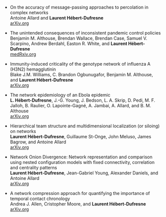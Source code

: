 *   On the accuracy of message-passing approaches to percolation in complex networks  
    Antoine Allard and **Laurent Hébert-Dufresne**  
    [arXiv.org](https://arxiv.org/abs/1906.10377)  

*   The unintended consequences of inconsistent pandemic control policies  
    Benjamin M. Althouse, Brendan Wallace, Brendan Case, Samuel V. Scarpino, Andrew Berdahl, Easton R. White, and **Laurent Hébert-Dufresne**   
    [medRxiv.org](https://www.medrxiv.org/content/10.1101/2020.08.21.20179473v1)   

*   Immunity-induced criticality of the genotype network of influenza A (H3N2) hemagglutinin  
    Blake J.M. Williams, C. Brandon Ogbunugafor, Benjamin M. Althouse, and **Laurent Hébert-Dufresne**  
    [arXiv.org](https://arxiv.org/abs/2109.12407)  

*   The network epidemiology of an Ebola epidemic  
    **L. Hébert-Dufresne**, J.-G. Young, J. Bedson, L. A. Skrip, D. Pedi, M. F. Jalloh, B. Raulier, O. Lapointe-Gagné, A. Jambai, A. Allard, and B. M. Althouse  
    [arXiv.org](https://arxiv.org/abs/2111.08686)  

*   Hierarchical team structure and multidimensional localization (or siloing) on networks  
    **Laurent Hébert-Dufresne**, Guillaume St-Onge, John Meluso, James Bagrow, and Antoine Allard  
    [arXiv.org](https://arxiv.org/abs/2203.00745)  

*   Network Onion Divergence: Network representation and comparison using nested configuration models with fixed connectivity, correlation and centrality patterns  
    **Laurent Hébert-Dufresne**, Jean-Gabriel Young, Alexander Daniels, and Antoine Allard  
    [arXiv.org](https://arxiv.org/abs/2204.08444)  

*   A network compression approach for quantifying the importance of temporal contact chronology  
    Andrea J. Allen, Cristopher Moore, and **Laurent Hébert-Dufresne**  
    [arXiv.org](https://arxiv.org/abs/2205.11566)  